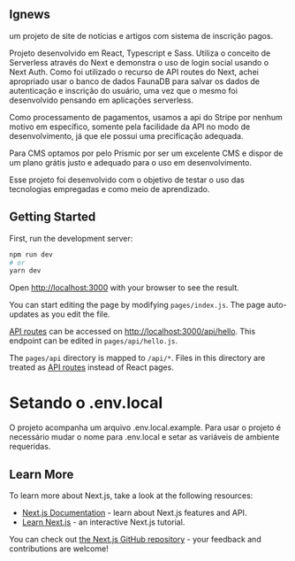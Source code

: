 ## Ignews

um projeto de site de notícias e artigos com sistema de inscrição pagos.

Projeto desenvolvido em React, Typescript e Sass. Utiliza o conceito de Serverless através do Next e demonstra o uso de login social usando o Next Auth. Como foi utilizado o recurso de API routes do Next, achei apropriado usar o banco de dados FaunaDB para salvar os dados de autenticação e inscrição do usuário, uma vez que o mesmo foi desenvolvido pensando em aplicações serverless.

Como processamento de pagamentos, usamos a api do Stripe por nenhum motivo em específico, somente pela facilidade da API no modo de desenvolvimento, já que ele possui uma precificação adequada.

Para CMS optamos por pelo Prismic por ser um excelente CMS e dispor de um plano grátis justo e adequado para o uso em desenvolvimento.

Esse projeto foi desenvolvido com o objetivo de testar o uso das tecnologias empregadas e como meio de aprendizado.

## Getting Started

First, run the development server:

```bash
npm run dev
# or
yarn dev
```

Open [http://localhost:3000](http://localhost:3000) with your browser to see the result.

You can start editing the page by modifying `pages/index.js`. The page auto-updates as you edit the file.

[API routes](https://nextjs.org/docs/api-routes/introduction) can be accessed on [http://localhost:3000/api/hello](http://localhost:3000/api/hello). This endpoint can be edited in `pages/api/hello.js`.

The `pages/api` directory is mapped to `/api/*`. Files in this directory are treated as [API routes](https://nextjs.org/docs/api-routes/introduction) instead of React pages.

# Setando o .env.local

O projeto acompanha um arquivo .env.local.example. Para usar o projeto é necessário mudar o nome para .env.local e setar as variáveis de ambiente requeridas.

## Learn More

To learn more about Next.js, take a look at the following resources:

- [Next.js Documentation](https://nextjs.org/docs) - learn about Next.js features and API.
- [Learn Next.js](https://nextjs.org/learn) - an interactive Next.js tutorial.

You can check out [the Next.js GitHub repository](https://github.com/vercel/next.js/) - your feedback and contributions are welcome!
